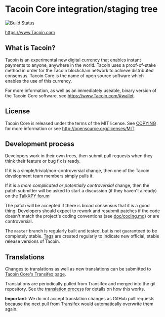Tacoin Core integration/staging tree
=====================================

[![Build Status](https://travis-ci.org/TacoinFoundation/Tacoin.svg?branch=master)](https://travis-ci.org/TacoinFoundation/Tacoin)

https://www.Tacoin.com

What is Tacoin?
----------------

Tacoin is an experimental new digital currency that enables instant payments to
anyone, anywhere in the world. Tacoin uses a proof-of-stake method in order for
the Tacoin blockchain network to achieve distributed consensus. Tacoin Core is
the name of open source software which enables the use of this currency.

For more information, as well as an immediately useable, binary version of the
Tacoin Core software, see https://www.Tacoin.com/#wallet.

License
-------

Tacoin Core is released under the terms of the MIT license. See [COPYING](COPYING) for more
information or see http://opensource.org/licenses/MIT.

Development process
-------------------

Developers work in their own trees, then submit pull requests when they think
their feature or bug fix is ready.

If it is a simple/trivial/non-controversial change, then one of the Tacoin
development team members simply pulls it.

If it is a *more complicated or potentially controversial* change, then the patch
submitter will be asked to start a discussion (if they haven't already) on the
[TalkXPY forum](https://www.talkxpy.com/category/8/Tacoin-coincode)

The patch will be accepted if there is broad consensus that it is a good thing.
Developers should expect to rework and resubmit patches if the code doesn't
match the project's coding conventions (see [doc/coding.md](doc/coding.md)) or are
controversial.

The `master` branch is regularly built and tested, but is not guaranteed to be
completely stable. [Tags](https://github.com/TacoinFoundation/Tacoin/tags) are created
regularly to indicate new official, stable release versions of Tacoin.

Translations
------------

Changes to translations as well as new translations can be submitted to
[Tacoin Core's Transifex page](https://www.transifex.com/projects/p/Tacoin/).

Translations are periodically pulled from Transifex and merged into the git repository. See the
[translation process](doc/translation_process.md) for details on how this works.

**Important**: We do not accept translation changes as GitHub pull requests because the next
pull from Transifex would automatically overwrite them again.
